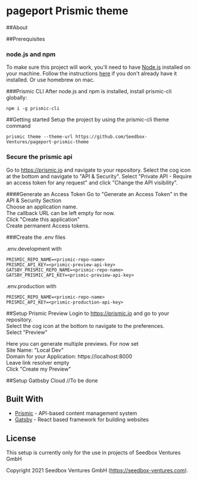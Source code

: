 # pageport Prismic theme

##About

##Prerequisites

### node.js and npm
To make sure this project will work, you'll need to have [Node.js](https://nodejs.org/en/) installed on your machine. Follow the instructions [here](https://nodejs.org/en/) if you don't already have it installed. Or use homebrew on mac.

###Prismic CLI
After node.js and npm is installed, install prismic-cli globally:
```
npm i -g prismic-cli
```
##Getting started
Setup the project by using the prismic-cli theme command
```
prismic theme --theme-url https://github.com/Seedbox-Ventures/pageport-prismic-theme
```
### Secure the prismic api
Go to https://prismic.io and navigate to your repository.
Select the cog icon at the bottom and navigate to "API & Security".
Select "Private API - Require an access token for any request" and click "Change the API visibility".

####Generate an Access Token
Go to "Generate an Access Token" in the API & Security Section  
Choose an application name.  
The callback URL can be left empty for now.  
Click "Create this application"  
Create permanent Access tokens.

###Create the .env files

.env.development with
```
PRISMIC_REPO_NAME=<prismic-repo-name>
PRISMIC_API_KEY=<prismic-preview-api-key>
GATSBY_PRISMIC_REPO_NAME=<prismic-repo-name>
GATSBY_PRISMIC_API_KEY=<prismic-preview-api-key>
```
.env.production with
```
PRISMIC_REPO_NAME=<prismic-repo-name>
PRISMIC_API_KEY=<prismic-production-api-key>
```

##Setup Prismic Preview
Login to https://prismic.io and go to your repository.  
Select the cog icon at the bottom to navigate to the preferences.  
Select "Preview"  

Here you can generate multiple previews. For now set  
Site Name: "Local Dev"  
Domain for your Application: https://localhost:8000  
Leave link resolver empty  
Click "Create my Preview"

##Setup Gatbsby Cloud
//To be done

## Built With

- [Prismic](https://prismic.io/) - API-based content management system
- [Gatsby](https://www.gatsbyjs.org/) - React based framework for building websites

## License

This setup is currently only for the use in projects of Seedbox Ventures GmbH

Copyright 2021 Seedbox Ventures GmbH (https://seedbox-ventures.com).
